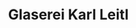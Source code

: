 ---
title: "Glaserei Karl Leitl"
url: /klagenfurt-am-woerthersee/glaserei-karl-leitl/
shop: Glaserei
---